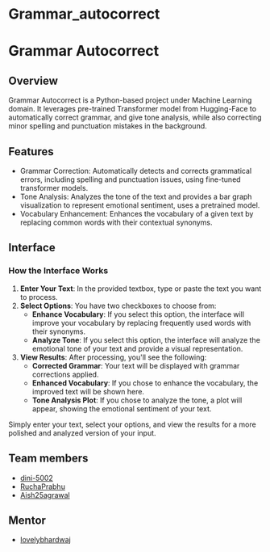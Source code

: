 # Grammar_autocorrect
# Grammar Autocorrect

## Overview
Grammar Autocorrect is a Python-based project under Machine Learning domain. It leverages pre-trained Transformer model from Hugging-Face to automatically correct grammar, and give tone analysis, while also correcting minor spelling and punctuation mistakes in the background. 

## Features
- Grammar Correction: Automatically detects and corrects grammatical errors, including spelling and punctuation issues, using fine-tuned transformer models.
- Tone Analysis: Analyzes the tone of the text and provides a bar graph visualization to represent emotional sentiment, uses a pretrained model.
- Vocabulary Enhancement: Enhances the vocabulary of a given text by replacing common words with their contextual synonyms. 

## Interface

### How the Interface Works

1. **Enter Your Text**: In the provided textbox, type or paste the text you want to process.
2. **Select Options**: You have two checkboxes to choose from:
   - **Enhance Vocabulary**: If you select this option, the interface will improve your vocabulary by replacing frequently used words with their synonyms.
   - **Analyze Tone**: If you select this option, the interface will analyze the emotional tone of your text and provide a visual representation.
3. **View Results**: After processing, you'll see the following:
   - **Corrected Grammar**: Your text will be displayed with grammar corrections applied.
   - **Enhanced Vocabulary**: If you chose to enhance the vocabulary, the improved text will be shown here.
   - **Tone Analysis Plot**: If you chose to analyze the tone, a plot will appear, showing the emotional sentiment of your text.

Simply enter your text, select your options, and view the results for a more polished and analyzed version of your input.


## Team members
- [dini-5002](https://github.com/dini-5002)
- [RuchaPrabhu](https://github.com/RuchaPrabhu)
- [Aish25agrawal](https://github.com/Aish25agrawal)

## Mentor
- [lovelybhardwaj](https://github.com/lovelybhardwaj)





   
   
   
  
